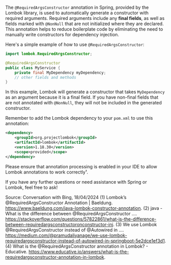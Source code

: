 The `@RequiredArgsConstructor` annotation in Spring, provided by the Lombok library, is used to automatically generate a constructor with required arguments. Required arguments include any **final fields**, as well as fields marked with `@NonNull` that are not initialized where they are declared. This annotation helps to reduce boilerplate code by eliminating the need to manually write constructors for dependency injection.

Here's a simple example of how to use `@RequiredArgsConstructor`:

```java
import lombok.RequiredArgsConstructor;

@RequiredArgsConstructor
public class MyService {
    private final MyDependency myDependency;
    // other fields and methods
}
```

In this example, Lombok will generate a constructor that takes `MyDependency` as an argument because it is a final field. If you have non-final fields that are not annotated with `@NonNull`, they will not be included in the generated constructor.

Remember to add the Lombok dependency to your `pom.xml` to use this annotation:

```xml
<dependency>
    <groupId>org.projectlombok</groupId>
    <artifactId>lombok</artifactId>
    <version>1.18.30</version>
    <scope>provided</scope>
</dependency>
```

Please ensure that annotation processing is enabled in your IDE to allow Lombok annotations to work correctly¹.

If you have any further questions or need assistance with Spring or Lombok, feel free to ask!

Source: Conversation with Bing, 18/04/2024
(1) Lombok’s @RequiredArgsConstructor Annotation | Baeldung. https://www.baeldung.com/java-lombok-constructor-annotation.
(2) java - What is the difference between @RequiredArgsConstructor .... https://stackoverflow.com/questions/57822861/what-is-the-difference-between-requiredargsconstructoronconstructor-inj.
(3) We use Lombok @RequiredArgsConstructor instead of @Autowired in .... https://medium.com/@pramudaliyanage/we-use-lombok-requiredargsconstructor-instead-of-autowired-in-springboot-5e2dce1ef3d1.
(4) What is the @RequiredArgsConstructor annotation in Lombok? - Educative. https://www.educative.io/answers/what-is-the-requiredargsconstructor-annotation-in-lombok.